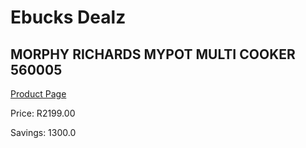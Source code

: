 
# Ebucks Dealz
## MORPHY RICHARDS MYPOT MULTI COOKER 560005
[Product Page](https://www.ebucks.com/web/shop/productSelected.do?prodId=1146880514&catId=704983235)

Price: R2199.00

Savings: 1300.0


	